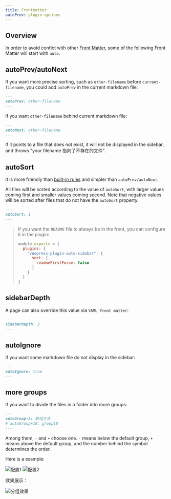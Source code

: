```yaml
---
title: Frontmatter
autoPrev: plugin-options
---
```


## Overview

In order to avoid confict with other [Front Matter](https://vuepress.vuejs.org/guide/frontmatter.html#alternative-frontmatter-formats), some of the following Front Matter will start with `auto`.



## autoPrev/autoNext

If you want more precise sorting, such as `other-filename` before `current-filename`, you could add `autoPrev` in the current markdown file:

```md
---
autoPrev: other-filename
---
```

If you want `other-filename` behind current markdown file:

```md
---
autoNext: other-filename
---
```

If it points to a file that does not exist, it will not be displayed in the sidebar, and throws "your filename 指向了不存在的文件".



## autoSort

It is more friendly than [built-in rules](/features/plugin-options.html#_1-built-in-rules) and simpler than  `autoPrev/autoNext`.

All files will be sorted according to the value of `autoSort`, with larger values coming first and smaller values coming second. Note that negative values will be sorted after files that do not have the `autoSort` property.

```md
---
autoSort: 1
---
```

> If you want the `README` file to always be in the front, you can configure it in the plugin:
>
> ```js
> module.exports = {
>   plugins: {
>     "vuepress-plugin-auto-sidebar": {
>       sort: {
>         readmeFirstForce: false
>       }
>     }
>   }
> }
> ```



## sidebarDepth

A page can also override this value via `YAML front matter`:

```md
---
sidebarDepth: 2
---
```



## autoIgnore

If you want some markdown  file do not display in the sidebar:

```md
---
autoIgnore: true
---
```



## more groups

If you want to divide the files in a folder into more groups:

```md
---
autoGroup-2: 数组方法
# autoGroup+10: group10
---
```

Among them, `-` and `+` choose one. `-` means below the default group, `+` means above the default group, and the number behind the symbol determines the order. 

Here is a example:

<img :src="$withBase('/assets/group-config-demo1.png')" alt="配置1">

<img :src="$withBase('/assets/group-config-demo2.png')" alt="配置2">

效果展示：

<img :src="$withBase('/assets/group-config-effect.png')" alt="分组效果">


